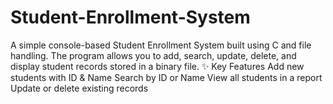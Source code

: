 # Student-Enrollment-System
A simple console-based Student Enrollment System built using C and file handling. The program allows you to add, search, update, delete, and display student records stored in a binary file.  ✨ Key Features  Add new students with ID &amp; Name  Search by ID or Name  View all students in a report  Update or delete existing records
